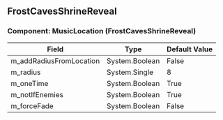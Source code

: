 ## FrostCavesShrineReveal

### Component: MusicLocation (FrostCavesShrineReveal)

|Field|Type|Default Value|
|-----|----|-------------|
|m_addRadiusFromLocation|System.Boolean|False|
|m_radius|System.Single|8|
|m_oneTime|System.Boolean|True|
|m_notIfEnemies|System.Boolean|True|
|m_forceFade|System.Boolean|False|

